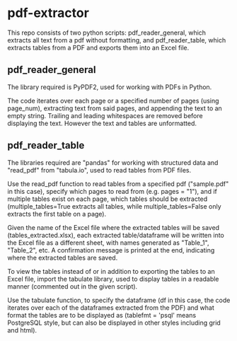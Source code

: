 # pdf-extractor

This repo consists of two python scripts: pdf_reader_general, which extracts all text from a pdf without formatting, and pdf_reader_table, which extracts tables from a PDF and exports them into an Excel file.

## pdf_reader_general
The library required is PyPDF2, used for working with PDFs in Python.

The code iterates over each page or a specified number of pages (using page_num), extracting text from said pages, and appending the text to an empty string. Trailing and leading whitespaces are removed before displaying the text. However the text and tables are unformatted. 


## pdf_reader_table
The libraries required are "pandas" for working with structured data and "read_pdf" from "tabula.io", used to read tables from PDF files.

Use the read_pdf function to read tables from a specified pdf ("sample.pdf" in this case), specify which pages to read from (e.g. pages = "1"), and if multiple tables exist on each page, which tables should be extracted (multiple_tables=True extracts all tables, while multiple_tables=False only extracts the first table on a page).

Given the name of the Excel file where the extracted tables will be saved (tables_extracted.xlsx), each extracted table/dataframe will be written into the Excel file as a different sheet, with names generated as "Table_1", "Table_2", etc. A confirmation message is printed at the end, indicating where the extracted tables are saved.

To view the tables instead of or in addition to exporting the tables to an Excel file, import the tabulate library, used to display tables in a readable manner (commented out in the given script). 

Use the tabulate function, to specify the dataframe (df in this case, the code iterates over each of the dataframes extracted from the PDF) and what format the tables are to be displayed as (tablefmt = 'psql' means PostgreSQL style, but can also be displayed in other styles including grid and html).
